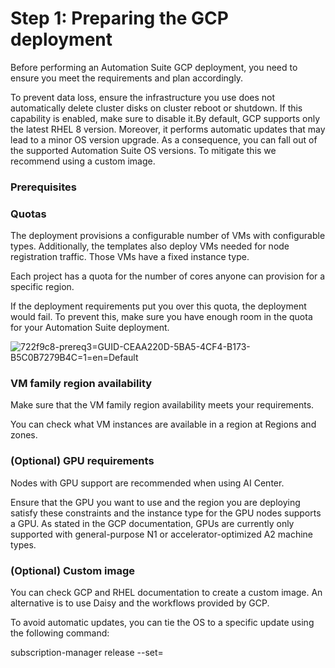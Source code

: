 ﻿# Step 1: Preparing the GCP deployment

Before performing an Automation Suite GCP deployment, you need to ensure you meet the requirements and plan accordingly.

To prevent data loss, ensure the infrastructure you use does not automatically delete cluster disks on cluster reboot or shutdown. If this capability is enabled, make sure to disable it.By default, GCP supports only the latest RHEL 8 version. Moreover, it performs automatic updates that may lead to a minor OS version upgrade. As a consequence, you can fall out of the supported Automation Suite OS versions. To mitigate this we recommend using a custom image.

### Prerequisites




### Quotas

The deployment provisions a configurable number of VMs with configurable types. Additionally, the templates also deploy VMs needed for node registration traffic. Those VMs have a fixed instance type.

Each project has a quota for the number of cores anyone can provision for a specific region.

If the deployment requirements put you over this quota, the deployment would fail. To prevent this, make sure you have enough room in the quota for your Automation Suite deployment.

![722f9c8-prereq3=GUID-CEAA220D-5BA5-4CF4-B173-B5C0B7279B4C=1=en=Default](/images/722f9c8-prereq3=GUID-CEAA220D-5BA5-4CF4-B173-B5C0B7279B4C=1=en=Default.png)


### VM family region availability

Make sure that the VM family region availability meets your requirements.

You can check what VM instances are available in a region at Regions and zones.


### (Optional) GPU requirements

Nodes with GPU support are recommended when using AI Center.

Ensure that the GPU you want to use and the region you are deploying satisfy these constraints and the
            instance type for the GPU nodes supports a GPU. As stated in the GCP documentation, GPUs
            are currently only supported with general-purpose N1 or accelerator-optimized A2 machine
            types.


### (Optional) Custom image

You can check GCP and RHEL documentation to create a custom image. An alternative is to use Daisy and the workflows provided by GCP.

To avoid automatic updates, you can tie the OS to a specific update using the following command:

subscription-manager release --set=<version>

